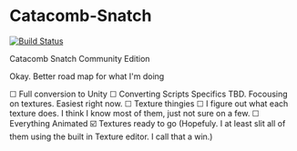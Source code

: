 Catacomb-Snatch
===============

[![Build Status](https://travis-ci.org/Catacomb-Snatch/Catacomb-Snatch.png?branch=master)](https://travis-ci.org/Catacomb-Snatch/Catacomb-Snatch)

Catacomb Snatch Community Edition

Okay. Better road map for what I'm doing

☐ Full conversion to Unity
  ☐ Converting Scripts
    Specifics TBD. Focousing on textures. Easiest right now.
  ☐ Texture thingies
    ☐ I figure out what each texture does. I think I know most of them, just not sure on a few.
    ☐ Everything Animated
    ☑️ Textures ready to go (Hopefuly. I at least slit all of them using the built in Texture editor. I call that a win.)
    
  
